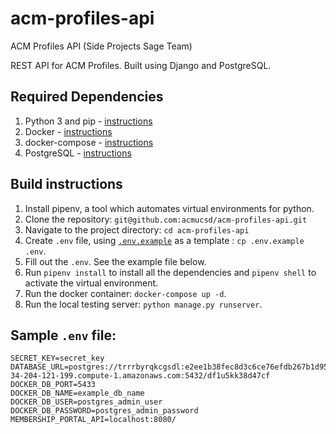 # acm-profiles-api
ACM Profiles API (Side Projects Sage Team)

REST API for ACM Profiles. Built using Django and PostgreSQL.

## Required Dependencies
1. Python 3 and pip - [instructions](https://www.python.org/downloads/)
2. Docker - [instructions](https://docs.docker.com/get-docker/)
3. docker-compose - [instructions](https://docs.docker.com/compose/install/)
4. PostgreSQL - [instructions](https://www.postgresql.org/download/)

## Build instructions
1.  Install pipenv, a tool which automates virtual environments for python.
2.  Clone the repository: `git@github.com:acmucsd/acm-profiles-api.git`
3.  Navigate to the project directory: `cd acm-profiles-api`
4.  Create `.env` file, using [`.env.example`](https://github.com/acmucsd/acm-profiles-api/blob/main/.env.example) as a template : `cp .env.example .env`.
5.  Fill out the `.env`. See the example file below.
6.  Run `pipenv install` to install all the dependencies and `pipenv shell` to activate the virtual environment.
7.  Run the docker container: `docker-compose up -d`.
8.  Run the local testing server: `python manage.py runserver`.

## Sample `.env` file:

```
SECRET_KEY=secret_key
DATABASE_URL=postgres://trrrbyrqkcgsdl:e2ee1b38fec8d3c6ce76efdb267b1d950c2ea474d3352c1e5893990634f88963@ec2-34-204-121-199.compute-1.amazonaws.com:5432/df1u5kk38d47cf
DOCKER_DB_PORT=5433
DOCKER_DB_NAME=example_db_name
DOCKER_DB_USER=postgres_admin_user
DOCKER_DB_PASSWORD=postgres_admin_password
MEMBERSHIP_PORTAL_API=localhost:8080/

```
